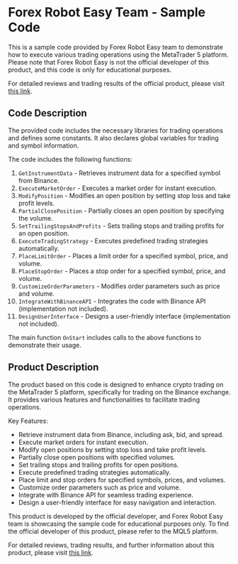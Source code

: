 # Forex Robot Easy Team - Sample Code

This is a sample code provided by Forex Robot Easy team to demonstrate how to execute various trading operations using the MetaTrader 5 platform. Please note that Forex Robot Easy is not the official developer of this product, and this code is only for educational purposes.

For detailed reviews and trading results of the official product, please visit [this link](https://forexroboteasy.com/forex-robot-review/grat-binance-review-enhance-mt5-crypto-trading-24-7/).

## Code Description

The provided code includes the necessary libraries for trading operations and defines some constants. It also declares global variables for trading and symbol information.

The code includes the following functions:

1. `GetInstrumentData` - Retrieves instrument data for a specified symbol from Binance.
2. `ExecuteMarketOrder` - Executes a market order for instant execution.
3. `ModifyPosition` - Modifies an open position by setting stop loss and take profit levels.
4. `PartialClosePosition` - Partially closes an open position by specifying the volume.
5. `SetTrailingStopsAndProfits` - Sets trailing stops and trailing profits for an open position.
6. `ExecuteTradingStrategy` - Executes predefined trading strategies automatically.
7. `PlaceLimitOrder` - Places a limit order for a specified symbol, price, and volume.
8. `PlaceStopOrder` - Places a stop order for a specified symbol, price, and volume.
9. `CustomizeOrderParameters` - Modifies order parameters such as price and volume.
10. `IntegrateWithBinanceAPI` - Integrates the code with Binance API (implementation not included).
11. `DesignUserInterface` - Designs a user-friendly interface (implementation not included).

The main function `OnStart` includes calls to the above functions to demonstrate their usage.

## Product Description

The product based on this code is designed to enhance crypto trading on the MetaTrader 5 platform, specifically for trading on the Binance exchange. It provides various features and functionalities to facilitate trading operations.

Key Features:
- Retrieve instrument data from Binance, including ask, bid, and spread.
- Execute market orders for instant execution.
- Modify open positions by setting stop loss and take profit levels.
- Partially close open positions with specified volumes.
- Set trailing stops and trailing profits for open positions.
- Execute predefined trading strategies automatically.
- Place limit and stop orders for specified symbols, prices, and volumes.
- Customize order parameters such as price and volume.
- Integrate with Binance API for seamless trading experience.
- Design a user-friendly interface for easy navigation and interaction.

This product is developed by the official developer, and Forex Robot Easy team is showcasing the sample code for educational purposes only. To find the official developer of this product, please refer to the MQL5 platform.

For detailed reviews, trading results, and further information about this product, please visit [this link](https://forexroboteasy.com/forex-robot-review/grat-binance-review-enhance-mt5-crypto-trading-24-7/).
